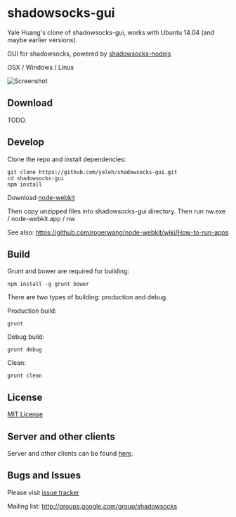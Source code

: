 shadowsocks-gui
===============

Yale Huang's clone of shadowsocks-gui, works with Ubuntu 14.04 (and maybe
earlier versions).

GUI for shadowsocks, powered by [shadowsocks-nodejs](https://github.com/clowwindy/shadowsocks-nodejs)

OSX / Windows / Linux

![Screenshot](https://raw.github.com/yaleh/shadowsocks-gui/master/screenshot.png)

Download
--------

TODO.

Develop
-------

Clone the repo and install dependencies:

    git clone https://github.com/yaleh/shadowsocks-gui.git
    cd shadowsocks-gui
    npm install

Download [node-webkit](https://github.com/rogerwang/node-webkit#downloads)

Then copy unzipped files into shadowsocks-gui directory. Then run nw.exe / node-webkit.app / nw

See also: https://github.com/rogerwang/node-webkit/wiki/How-to-run-apps

Build
-----

Grunt and bower are required for building:

    npm install -g grunt bower

There are two types of building: production and debug.

Production build:

    grunt

Debug build:

    grunt debug

Clean:

    grunt clean

License
--------

[MIT License](https://raw.github.com/shadowsocks/shadowsocks-gui/master/LICENSE)

Server and other clients
---------

Server and other clients can be found [here](https://github.com/clowwindy/shadowsocks/wiki/Ports-and-Clients).


Bugs and Issues
----------------
Please visit [issue tracker](https://github.com/shadowsocks/shadowsocks-gui/issues?state=open)

Mailing list: http://groups.google.com/group/shadowsocks
